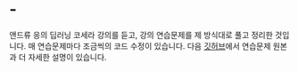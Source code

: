 # -
앤드류 응의 딥러닝 코세라 강의를 듣고, 강의 연습문제를 제 방식대로 풀고 정리한 것입니다. 매 연습문제마다 조금씩의 코드 수정이 있습니다.
다음 <a href='https://github.com/Kulbear/deep-learning-coursera'> 깃허브</a>에서 연습문제 원본과 더 자세한 설명이 있습니다.
